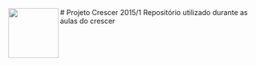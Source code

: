 <img src="https://cloud.githubusercontent.com/assets/2975955/6779644/f3f198d8-d13c-11e4-9361-08b8e673a49d.png" align="left" height="100" width="100" >
# Projeto Crescer 2015/1
Repositório utilizado durante as aulas do crescer 
